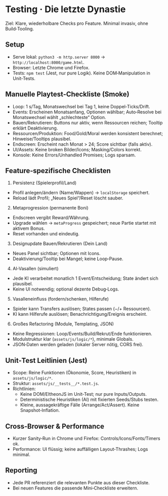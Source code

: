 # Testing · Die letzte Dynastie

Ziel: Klare, wiederholbare Checks pro Feature. Minimal invasiv, ohne Build‑Tooling.

## Setup
- Serve lokal: `python3 -m http.server 8000` → `http://localhost:8000/game.html`.
- Browser: Letzte Chrome und Firefox.
- Tests: `npm test` (Jest, nur pure Logik). Keine DOM‑Manipulation in Unit‑Tests.

## Manuelle Playtest‑Checkliste (Smoke)
- Loop: 1 s/Tag, Monatswechsel bei Tag 1, keine Doppel‑Ticks/Drift.
- Events: Erscheinen Monatsanfang, Optionen wählbar; Auto‑Resolve bei Monatswechsel wählt „schlechteste“ Option.
- Bauen/Rekrutieren: Buttons nur aktiv, wenn Ressourcen reichen; Tooltip erklärt Deaktivierung.
- Ressourcen/Produktion: Food/Gold/Moral werden konsistent berechnet; Hinweise/Tooltips plausibel.
- Endscreen: Erscheint nach Monat > 24; Score sichtbar (falls aktiv).
- UI/Assets: Keine broken Bilder/Icons; Masking/Colors korrekt.
- Konsole: Keine Errors/Unhandled Promises; Logs sparsam.

## Feature‑spezifische Checklisten
1) Persistenz (Spielerprofil/Land)
- Profil anlegen/ändern (Name/Wappen) → `localStorage` speichert.
- Reload lädt Profil; „Neues Spiel“/Reset löscht sauber.

2) Metaprogression (permanente Boni)
- Endscreen vergibt Reward/Währung.
- Upgrade wählen → `metaProgress` gespeichert; neue Partie startet mit aktivem Bonus.
- Reset vorhanden und eindeutig.

3) Designupdate Bauen/Rekrutieren (Dein Land)
- Neues Panel sichtbar; Optionen mit Icons.
- Deaktivierung/Tooltip bei Mangel; keine Loop‑Pause.

4) AI‑Vasallen (simuliert)
- Jede KI verarbeitet monatlich 1 Event/Entscheidung; State ändert sich plausibel.
- Keine UI notwendig; optional dezente Debug‑Logs.

5) Vasalleneinfluss (fordern/schenken, Hilferufe)
- Spieler kann Transfers auslösen; States passen (−/+ Ressourcen).
- KI kann Hilferufe auslösen; Benachrichtigung/Ereignis erscheint.

6) Großes Refactoring (Module, Templating, JSON)
- Keine Regressionen: Loop/Events/Build/Rekrut/Ende funktionieren.
- Modulstruktur klar (`assets/js/logic/*`), minimale Globals.
- JSON‑Daten werden geladen (lokaler Server nötig, CORS frei).

## Unit‑Test Leitlinien (Jest)
- Scope: Reine Funktionen (Ökonomie, Score, Heuristiken) in `assets/js/logic/*`.
- Struktur: `assets/js/__tests__/*.test.js`.
- Richtlinien:
  - Keine DOM/EltheonJS im Unit‑Test; nur pure Inputs/Outputs.
  - Deterministische Heuristiken (AI) mit fixierten Seeds/Stubs testen.
  - Kleine, aussagekräftige Fälle (Arrange/Act/Assert). Keine Snapshot‑Inflation.

## Cross‑Browser & Performance
- Kurzer Sanity‑Run in Chrome und Firefox: Controls/Icons/Fonts/Timers ok.
- Performance: UI flüssig; keine auffälligen Layout‑Thrashes; Logs minimal.

## Reporting
- Jede PR referenziert die relevanten Punkte aus dieser Checkliste.
- Bei neuen Features die passende Mini‑Checkliste erweitern.
